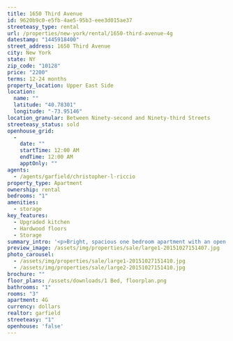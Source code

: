 ```yaml
---
title: 1650 Third Avenue
id: 9620b9c0-e5fb-4ae5-95b3-eee3d015ae37
streeteasy_type: rental
url: /properties/new-york/rental/1650-third-avenue-4g
datestamp: "1445918400"
street_address: 1650 Third Avenue
city: New York
state: NY
zip_code: "10128"
price: "2200"
terms: 12-24 months
property_location: Upper East Side
location:
  name: ""
  latitude: "40.78301"
  longitude: "-73.95146"
location_granular: Between Ninety-second and Ninety-third Streets
streeteasy_status: sold
openhouse_grid:
  - 
    date: ""
    startTime: 12:00 AM
    endTime: 12:00 AM
    apptOnly: ""
agents:
  - /agents/garfield/christopher-l-riccio
property_type: Apartment
ownership: rental
bedrooms: "1"
amenities:
  - storage
key_features:
  - Upgraded kitchen
  - Hardwood floors
  - Storage
summary_intro: '<p>Bright, spacious one bedroom apartment with an open windowed newly upgraded kitchen, bathroom and hardwood floors. The large living room also features two windows with Westerns exposure. The apartment has an abundance of closets and storage within the unit. This is on the 4th floor of a walk up building-just three flights up. 1650 Third Ave is located on the corner of 92nd and 3rd. Just steps from both Central Park and the East River.</p>'
preview_image: /assets/img/properties/sale/large1-20151027151407.jpg
photo_carousel:
  - /assets/img/properties/sale/large1-20151027151410.jpg
  - /assets/img/properties/sale/large2-20151027151410.jpg
brochure: ""
floor_plans: /assets/downloads/1 Bed, floorplan.png
bathrooms: "1"
rooms: "3"
apartment: 4G
currency: dollars
realtor: garfield
streeteasy: "1"
openhouse: 'false'
---
```

